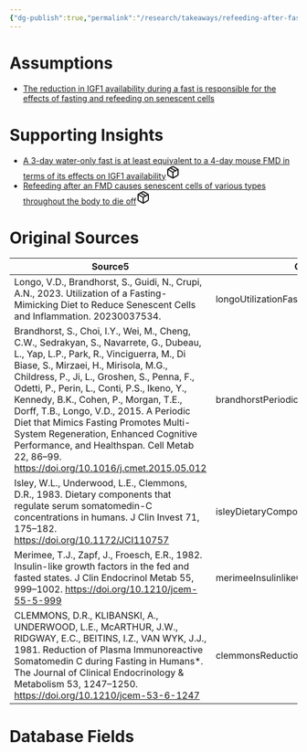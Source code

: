```yaml
---
{"dg-publish":true,"permalink":"/research/takeaways/refeeding-after-fasting-for-at-least-3-days-may-induce-whole-body-reduction-of-senescent-cells/"}
---
```


# Assumptions
<div><ul class="dataview list-view-ul"><li><span><a data-tooltip-position="top" aria-label="Research/Assumptions/The reduction in IGF1 availability during a fast is responsible for the effects of fasting and refeeding on senescent cells.md" data-href="Research/Assumptions/The reduction in IGF1 availability during a fast is responsible for the effects of fasting and refeeding on senescent cells.md" href="Research/Assumptions/The reduction in IGF1 availability during a fast is responsible for the effects of fasting and refeeding on senescent cells.md" class="internal-link" target="_blank" rel="noopener">The reduction in IGF1 availability during a fast is responsible for the effects of fasting and refeeding on senescent cells</a></span></li></ul></div>

# Supporting Insights
<div><ul class="dataview list-view-ul"><li><span><a data-tooltip-position="top" aria-label="Research/Insights/A 3-day water-only fast is at least equivalent to a 4-day mouse FMD in terms of its effects on IGF1 availability.md" data-href="Research/Insights/A 3-day water-only fast is at least equivalent to a 4-day mouse FMD in terms of its effects on IGF1 availability.md" href="Research/Insights/A 3-day water-only fast is at least equivalent to a 4-day mouse FMD in terms of its effects on IGF1 availability.md" class="internal-link" target="_blank" rel="noopener" fileclass-name="Research Links">A 3-day water-only fast is at least equivalent to a 4-day mouse FMD in terms of its effects on IGF1 availability</a><a class="metadata-menu fileclass-icon"><svg xmlns="http://www.w3.org/2000/svg" width="24" height="24" viewBox="0 0 24 24" fill="none" stroke="currentColor" stroke-width="2" stroke-linecap="round" stroke-linejoin="round" class="svg-icon lucide-package"><path d="m7.5 4.27 9 5.15"></path><path d="M21 8a2 2 0 0 0-1-1.73l-7-4a2 2 0 0 0-2 0l-7 4A2 2 0 0 0 3 8v8a2 2 0 0 0 1 1.73l7 4a2 2 0 0 0 2 0l7-4A2 2 0 0 0 21 16Z"></path><path d="m3.3 7 8.7 5 8.7-5"></path><path d="M12 22V12"></path></svg></a></span></li><li><span><a data-tooltip-position="top" aria-label="Research/Insights/Refeeding after an FMD causes senescent cells of various types throughout the body to die off.md" data-href="Research/Insights/Refeeding after an FMD causes senescent cells of various types throughout the body to die off.md" href="Research/Insights/Refeeding after an FMD causes senescent cells of various types throughout the body to die off.md" class="internal-link" target="_blank" rel="noopener" fileclass-name="Research Links">Refeeding after an FMD causes senescent cells of various types throughout the body to die off</a><a class="metadata-menu fileclass-icon"><svg xmlns="http://www.w3.org/2000/svg" width="24" height="24" viewBox="0 0 24 24" fill="none" stroke="currentColor" stroke-width="2" stroke-linecap="round" stroke-linejoin="round" class="svg-icon lucide-package"><path d="m7.5 4.27 9 5.15"></path><path d="M21 8a2 2 0 0 0-1-1.73l-7-4a2 2 0 0 0-2 0l-7 4A2 2 0 0 0 3 8v8a2 2 0 0 0 1 1.73l7 4a2 2 0 0 0 2 0l7-4A2 2 0 0 0 21 16Z"></path><path d="m3.3 7 8.7 5 8.7-5"></path><path d="M12 22V12"></path></svg></a></span></li></ul></div>

# Original Sources
<div><table class="dataview table-view-table"><thead class="table-view-thead"><tr class="table-view-tr-header"><th class="table-view-th"><span>Source</span><span class="dataview small-text">5</span></th><th class="table-view-th"><span>Citation Key</span></th></tr></thead><tbody class="table-view-tbody"><tr><td><span>Longo, V.D., Brandhorst, S., Guidi, N., Crupi, A.N., 2023. Utilization of a Fasting-Mimicking Diet to Reduce Senescent Cells and Inflammation. 20230037534.</span></td><td><span>longoUtilizationFastingMimickingDiet2023</span></td></tr><tr><td><span>Brandhorst, S., Choi, I.Y., Wei, M., Cheng, C.W., Sedrakyan, S., Navarrete, G., Dubeau, L., Yap, L.P., Park, R., Vinciguerra, M., Di Biase, S., Mirzaei, H., Mirisola, M.G., Childress, P., Ji, L., Groshen, S., Penna, F., Odetti, P., Perin, L., Conti, P.S., Ikeno, Y., Kennedy, B.K., Cohen, P., Morgan, T.E., Dorff, T.B., Longo, V.D., 2015. A Periodic Diet that Mimics Fasting Promotes Multi-System Regeneration, Enhanced Cognitive Performance, and Healthspan. Cell Metab 22, 86–99. <a rel="noopener" class="external-link" href="https://doi.org/10.1016/j.cmet.2015.05.012" target="_blank">https://doi.org/10.1016/j.cmet.2015.05.012</a></span></td><td><span>brandhorstPeriodicDietThat2015</span></td></tr><tr><td><span>Isley, W.L., Underwood, L.E., Clemmons, D.R., 1983. Dietary components that regulate serum somatomedin-C concentrations in humans. J Clin Invest 71, 175–182. <a rel="noopener" class="external-link" href="https://doi.org/10.1172/JCI110757" target="_blank">https://doi.org/10.1172/JCI110757</a></span></td><td><span>isleyDietaryComponentsThat1983</span></td></tr><tr><td><span>Merimee, T.J., Zapf, J., Froesch, E.R., 1982. Insulin-like growth factors in the fed and fasted states. J Clin Endocrinol Metab 55, 999–1002. <a rel="noopener" class="external-link" href="https://doi.org/10.1210/jcem-55-5-999" target="_blank">https://doi.org/10.1210/jcem-55-5-999</a></span></td><td><span>merimeeInsulinlikeGrowthFactors1982</span></td></tr><tr><td><span>CLEMMONS, D.R., KLIBANSKI, A., UNDERWOOD, L.E., McARTHUR, J.W., RIDGWAY, E.C., BEITINS, I.Z., VAN WYK, J.J., 1981. Reduction of Plasma Immunoreactive Somatomedin C during Fasting in Humans*. The Journal of Clinical Endocrinology &amp; Metabolism 53, 1247–1250. <a rel="noopener" class="external-link" href="https://doi.org/10.1210/jcem-53-6-1247" target="_blank">https://doi.org/10.1210/jcem-53-6-1247</a></span></td><td><span>clemmonsReductionPlasmaImmunoreactive1981</span></td></tr></tbody></table></div>

# Database Fields